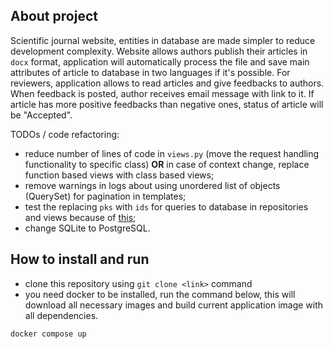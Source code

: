 ## About project

Scientific journal website, entities in database are made simpler to reduce development complexity. Website allows authors publish their articles in ```docx``` format, application will automatically process the file and save main attributes of article to database in two languages if it's possible. For reviewers, application allows to read articles and give feedbacks to authors. When feedback is posted, author receives email message with link to it. If article has more positive feedbacks than negative ones, status of article will be "Accepted".

TODOs / code refactoring:
- reduce number of lines of code in ```views.py``` (move the request handling functionality to specific class) **OR** in case of context change, replace function based views with class based views;
- remove warnings in logs about using unordered list of objects (QuerySet) for pagination in templates;
- test the replacing ```pks``` with ```ids``` for queries to database in repositories and views because of [this](https://stackoverflow.com/a/53100893/11152224);
- change SQLite to PostgreSQL.

## How to install and run

- clone this repository using `git clone <link>` command
- you need docker to be installed, run the command below, this will download all necessary images and build current application image with all dependencies.
```
docker compose up
```
